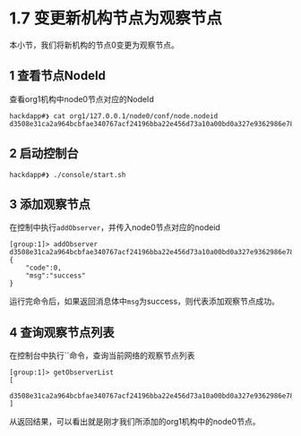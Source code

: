 # 1.7 变更新机构节点为观察节点

本小节，我们将新机构的节点0变更为观察节点。

## 1 查看节点NodeId

查看org1机构中node0节点对应的NodeId

```
hackdapp#❯ cat org1/127.0.0.1/node0/conf/node.nodeid
d3508e31ca2a964bcbfae340767acf24196bba22e456d73a10a00bd0a327e9362986e783a9a81d5d5e284dc7e28e11802941bb6f147bd6aa78da6d0020d2222f
```

## 2 启动控制台

```
hackdapp#❯ ./console/start.sh
```

## 3 添加观察节点

在控制中执行`addObserver`，并传入node0节点对应的nodeid

```
[group:1]> addObserver d3508e31ca2a964bcbfae340767acf24196bba22e456d73a10a00bd0a327e9362986e783a9a81d5d5e284dc7e28e11802941bb6f147bd6aa78da6d0020d2222f
{
    "code":0,
    "msg":"success"
}
```

运行完命令后，如果返回消息体中`msg`为success，则代表添加观察节点成功。

## 4 查询观察节点列表

在控制台中执行``命令，查询当前网络的观察节点列表

```
[group:1]> getObserverList
[
    d3508e31ca2a964bcbfae340767acf24196bba22e456d73a10a00bd0a327e9362986e783a9a81d5d5e284dc7e28e11802941bb6f147bd6aa78da6d0020d2222f
]
```

从返回结果，可以看出就是刚才我们所添加的org1机构中的node0节点。
